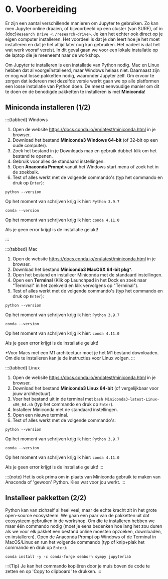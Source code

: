 # 0. Voorbereiding

Er zijn een aantal verschillende manieren om Jupyter te gebruiken.
Zo kan men Jupyter online draaien, of bijvoorbeeld op een cluster (van SURF), of in {doc}`Research Drive <./research-drive>`. 
Je kan het echter ook direct op je eigen computer installeren. Het voordeel is dat je dan leert hoe je het moet 
installeren en dat je het altijd later nog kan gebruiken. Het nadeel is dat het wat werk vooraf vereist. In dit geval 
gaan we voor een lokale installatie op de laptop die je meeneemt naar de workshop.

Om Jupyter te installeren is een installatie van Python nodig. Mac en Linux hebben dat al voorgeïnstalleerd, maar Windows
helaas niet. Daarnaast zijn er nog wat losse pakketten nodig, waaronder Jupyter zelf. Om ervoor te zorgen dat iedereen
met dezelfde versie werkt gaan we op alle platformen een losse installatie van Python doen. De meest eenvoudige manier om 
dit te doen en de benodigde pakketten te installeren is met **Miniconda**!

## Miniconda installeren (1/2)

:::{tabbed} Windows
1. Open de website https://docs.conda.io/en/latest/miniconda.html in je browser.
2. Download het bestand **Miniconda3 Windows 64-bit** (of 32-bit op een oude computer).
3. Zoek het bestand in je Downloads map en gebruik dubbel-klik om het bestand te openen.
4. Gebruik voor alles de standaard instellingen.
5. Open **Anaconda Prompt** vanuit het Windows start menu of zoek het in de zoekbalk.
6. Test of alles werkt met de volgende commando's (typ het commando en druk op `Enter`):

```shell
python --version
```
Op het moment van schrijven krijg ik hier: `Python 3.9.7`

```shell
conda --version
```
Op het moment van schrijven krijg ik hier: `conda 4.11.0`

Als je geen error krijgt is de installatie gelukt!

:::

:::{tabbed} Mac
1. Open de website https://docs.conda.io/en/latest/miniconda.html in je browser.
2. Download het bestand **Miniconda3 MacOSX 64-bit pkg**\*.
3. Open het bestand en installeer Miniconda met de standaard instellingen.
4. Open een **Terminal** (Klik op Launchpad in het Dock en zoek naar "Terminal" in het zoekveld en klik 
vervolgens op "Terminal").
5. Test of alles werkt met de volgende commando's (typ het commando en druk op `Enter`):

```shell
python --version
```
Op het moment van schrijven krijg ik hier: `Python 3.9.7`

```shell
conda --version
```
Op het moment van schrijven krijg ik hier: `conda 4.11.0`

Als je geen error krijgt is de installatie gelukt!

\*Voor Macs met een M1 architectuur moet je het M1 bestand downloaden. Om die te installeren kan je de instructies voor 
Linux volgen.
:::

:::{tabbed} Linux
1. Open de website https://docs.conda.io/en/latest/miniconda.html in je browser.
2. Download het bestand **Miniconda3 Linux 64-bit** (of vergelijkbaar voor jouw architectuur).
3. Voer het bestand uit in de terminal met `bash Miniconda3-latest-Linux-x86_64.sh` (typ het commando en druk op `Enter`).
4. Installeer Miniconda met de standaard instellingen.
5. Open een nieuwe terminal.
6. Test of alles werkt met de volgende commando's:

```shell
python --version
```
Op het moment van schrijven krijg ik hier: `Python 3.9.7`

```shell
conda --version
```
Op het moment van schrijven krijg ik hier: `conda 4.11.0`

Als je geen error krijgt is de installatie gelukt!
:::

:::{note}
Het is ook prima om in plaats van Miniconda gebruik te maken van Anaconda of 'gewoon' Python. Kies 
wat voor jou werkt.
:::

## Installeer pakketten (2/2)

Python kan van zichzelf al heel veel, maar de echte kracht zit in het grote open-source ecosysteem. We gaan een paar
van de pakketten uit dat ecosysteem gebruiken in de workshop. Om die te installeren hebben we maar één commando nodig
(moet je eens bedenken hoe lang het zou duren als we voor elk pakket een bestand online moesten opzoeken, downloaden, en
installeren).
Open de Anaconda Prompt op Windows of de Terminal in MacOS/Linux en run het volgende commando (typ of knip+plak het
commando en druk op `Enter`):

```shell
conda install -y -c conda-forge seaborn sympy jupyterlab  
```

:::{Tip}
Je kan het commando kopiëren door je muis boven de code te zetten en op 'Copy to clipboard' te drukken.
:::
